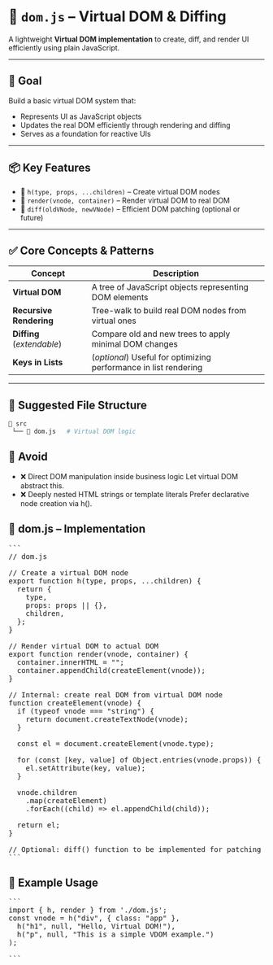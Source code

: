 # 🧱 `dom.js` – Virtual DOM & Diffing

A lightweight **Virtual DOM implementation** to create, diff, and render UI efficiently using plain JavaScript.

---

## 📌 Goal

Build a basic virtual DOM system that:

- Represents UI as JavaScript objects
- Updates the real DOM efficiently through rendering and diffing
- Serves as a foundation for reactive UIs

---

## 📦 Key Features

- 🧬 `h(type, props, ...children)` – Create virtual DOM nodes
- 🎨 `render(vnode, container)` – Render virtual DOM to real DOM
- 🔁 `diff(oldVNode, newVNode)` – Efficient DOM patching (optional or future)

---

## ✅ Core Concepts & Patterns

| Concept              | Description                                                             |
|----------------------|-------------------------------------------------------------------------|
| **Virtual DOM**       | A tree of JavaScript objects representing DOM elements                  |
| **Recursive Rendering** | Tree-walk to build real DOM nodes from virtual ones                  |
| **Diffing** (*extendable*) | Compare old and new trees to apply minimal DOM changes             |
| **Keys in Lists**    | (*optional*) Useful for optimizing performance in list rendering         |

---

## 🧱 Suggested File Structure

```bash
📁 src
 └── 📄 dom.js   # Virtual DOM logic
```

## 🚫 Avoid

- ❌ Direct DOM manipulation inside business logic
Let virtual DOM abstract this.
- ❌ Deeply nested HTML strings or template literals
Prefer declarative node creation via h().

## 🧩 dom.js – Implementation

<pre>
```
// dom.js

// Create a virtual DOM node
export function h(type, props, ...children) {
  return {
    type,
    props: props || {},
    children,
  };
}

// Render virtual DOM to actual DOM
export function render(vnode, container) {
  container.innerHTML = "";
  container.appendChild(createElement(vnode));
}

// Internal: create real DOM from virtual DOM node
function createElement(vnode) {
  if (typeof vnode === "string") {
    return document.createTextNode(vnode);
  }

  const el = document.createElement(vnode.type);

  for (const [key, value] of Object.entries(vnode.props)) {
    el.setAttribute(key, value);
  }

  vnode.children
    .map(createElement)
    .forEach((child) => el.appendChild(child));

  return el;
}

// Optional: diff() function to be implemented for patching
```
</pre>




## 🔄 Example Usage 

<pre>
```
import { h, render } from './dom.js';
const vnode = h("div", { class: "app" },
  h("h1", null, "Hello, Virtual DOM!"),
  h("p", null, "This is a simple VDOM example.")
);

```
</pre>